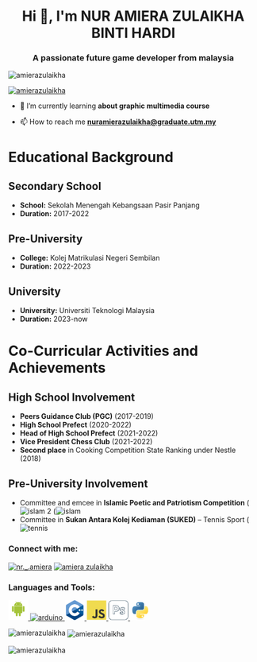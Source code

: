 <h1 align="center">Hi 👋, I'm NUR AMIERA ZULAIKHA BINTI HARDI</h1>
<h3 align="center">A passionate future game developer from malaysia</h3>

<p align="left"> <img src="https://komarev.com/ghpvc/?username=amierazulaikha&label=Profile%20views&color=0e75b6&style=flat" alt="amierazulaikha" /> </p>

<p align="left"> <a href="https://github.com/ryo-ma/github-profile-trophy"><img src="https://github-profile-trophy.vercel.app/?username=amierazulaikha" alt="amierazulaikha" /></a> </p>

- 🌱 I’m currently learning **about graphic multimedia course**

- 📫 How to reach me **nuramierazulaikha@graduate.utm.my**

# Educational Background

## Secondary School
- **School:** Sekolah Menengah Kebangsaan Pasir Panjang
- **Duration:** 2017-2022

## Pre-University
- **College:** Kolej Matrikulasi Negeri Sembilan
- **Duration:** 2022-2023

## University
- **University:** Universiti Teknologi Malaysia
- **Duration:** 2023-now

# Co-Curricular Activities and Achievements

## High School Involvement
- **Peers Guidance Club (PGC)** (2017-2019)
- **High School Prefect** (2020-2022)
- **Head of High School Prefect** (2021-2022)
- **Vice President Chess Club** (2021-2022)
- **Second place** in Cooking Competition State Ranking under Nestle (2018)

## Pre-University Involvement
- Committee and emcee in **Islamic Poetic and Patriotism Competition**
  (![islam 2](https://github.com/amierazulaikha/amierazulaikha/assets/148413070/24ef74a5-81a0-4700-8653-2d0b78e060c9)
  (![islam](https://github.com/amierazulaikha/amierazulaikha/assets/148413070/465fdf1a-2a8a-4afe-a5eb-4a0c71e634ab)
- Committee in **Sukan Antara Kolej Kediaman (SUKED)** – Tennis Sport
  (![tennis](https://github.com/amierazulaikha/amierazulaikha/assets/148413070/5bcd2844-d01e-4580-b1e0-5e638bf2d09f)





<h3 align="left">Connect with me:</h3>
<p align="left">
<a href="https://instagram.com/nr._.amiera" target="blank"><img align="center" src="https://raw.githubusercontent.com/rahuldkjain/github-profile-readme-generator/master/src/images/icons/Social/instagram.svg" alt="nr._.amiera" height="30" width="40" /></a>
<a href="https://www.youtube.com/c/amiera zulaikha" target="blank"><img align="center" src="https://raw.githubusercontent.com/rahuldkjain/github-profile-readme-generator/master/src/images/icons/Social/youtube.svg" alt="amiera zulaikha" height="30" width="40" /></a>
</p>

<h3 align="left">Languages and Tools:</h3>
<p align="left"> <a href="https://developer.android.com" target="_blank" rel="noreferrer"> <img src="https://raw.githubusercontent.com/devicons/devicon/master/icons/android/android-original-wordmark.svg" alt="android" width="40" height="40"/> </a> <a href="https://www.arduino.cc/" target="_blank" rel="noreferrer"> <img src="https://cdn.worldvectorlogo.com/logos/arduino-1.svg" alt="arduino" width="40" height="40"/> </a> <a href="https://www.w3schools.com/cpp/" target="_blank" rel="noreferrer"> <img src="https://raw.githubusercontent.com/devicons/devicon/master/icons/cplusplus/cplusplus-original.svg" alt="cplusplus" width="40" height="40"/> </a> <a href="https://developer.mozilla.org/en-US/docs/Web/JavaScript" target="_blank" rel="noreferrer"> <img src="https://raw.githubusercontent.com/devicons/devicon/master/icons/javascript/javascript-original.svg" alt="javascript" width="40" height="40"/> </a> <a href="https://www.photoshop.com/en" target="_blank" rel="noreferrer"> <img src="https://raw.githubusercontent.com/devicons/devicon/master/icons/photoshop/photoshop-line.svg" alt="photoshop" width="40" height="40"/> </a> <a href="https://www.python.org" target="_blank" rel="noreferrer"> <img src="https://raw.githubusercontent.com/devicons/devicon/master/icons/python/python-original.svg" alt="python" width="40" height="40"/> </a> </p>

<p><img align="left" src="https://github-readme-stats.vercel.app/api/top-langs?username=amierazulaikha&show_icons=true&locale=en&layout=compact" alt="amierazulaikha" /></p>

<p>&nbsp;<img align="center" src="https://github-readme-stats.vercel.app/api?username=amierazulaikha&show_icons=true&locale=en" alt="amierazulaikha" /></p>

<p><img align="center" src="https://github-readme-streak-stats.herokuapp.com/?user=amierazulaikha&" alt="amierazulaikha" /></p>
